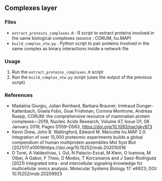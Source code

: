 ## Complexes layer

### Files

* ```extract_proteins_complexes.R``` : R script to extract proteins involved in the same biological complexes (source : CORUM, hu.MAP)
* ```build_complex_ntw.py``` : Python script to pair proteins involved in the same complex as binary interactions inside a network file

### Usage

1. Run the ```extract_proteins_complexes.R``` script 
2. Run the ```build_complex_ntw.py``` script (uses the output of the previous script)

### References

- Madalina Giurgiu, Julian Reinhard, Barbara Brauner, Irmtraud Dunger-Kaltenbach, Gisela Fobo, Goar Frishman, Corinna Montrone, Andreas Ruepp, CORUM: the comprehensive resource of mammalian protein complexes—2019, Nucleic Acids Research, Volume 47, Issue D1, 08 January 2019, Pages D559–D563, https://doi.org/10.1093/nar/gky973
- Kevin Drew, John B. Wallingford, Edward M. Marcotte hu.MAP 2.0: integration of over 15,000 proteomic experiments builds a global compendium of human multiprotein assemblies Mol Syst Biol (2021)17:e10016https://doi.org/10.15252/msb.202010016 
- D Turei, A Valdeolivas, L Gul, N Palacio-Escat, M Klein, O Ivanova, M Olbei, A Gabor, F Theis, D Modos, T Korcsmaros and J Saez-Rodriguez (2021) Integrated intra- and intercellular signaling knowledge for multicellular omics analysis. Molecular Systems Biology 17: e9923; DOI: 10.15252/msb.20209923
